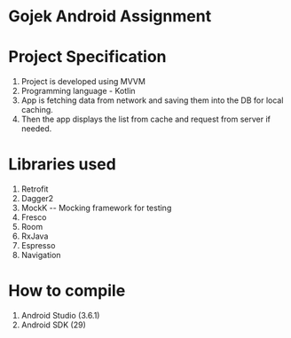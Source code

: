 # Gojek Android Assignment


# Project Specification

  1. Project is developed using MVVM
  2. Programming language - Kotlin
  3. App is fetching data from network and saving them into the DB for local caching.
  4. Then the app displays the list from cache and request from server if needed.


# Libraries used

  1. Retrofit
  2. Dagger2
  3. MockK  -- Mocking framework for testing
  4. Fresco
  5. Room
  6. RxJava
  7. Espresso
  8. Navigation


# How to compile
  1. Android Studio (3.6.1)
  2. Android SDK (29)

